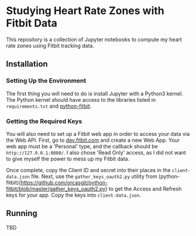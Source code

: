 # Studying Heart Rate Zones with Fitbit Data

This repository is a collection of Jupyter notebooks to compute my heart rate zones using Fitbit tracking data. 

## Installation

### Setting Up the Environment

The first thing you will need to do is install Jupyter with a Python3 kernel. 
The Python kernel should have access to the libraries listed in `requirements.txt` and [python-fitbit](https://github.com/orcasgit/python-fitbit). 

### Getting the Required Keys

You will also need to set up a Fitbit web app in order to access your data via the Web API. 
First, go to [dev.fitbit.com](https://dev.fitbit.com/apps/new) and create a new Web App. 
Your web app must be a 'Personal' type, and the callback should be `http://127.0.0.1:8080/`. 
I also chose 'Read Only' access, as I did not want to give myself the power to mess up my Fitbit data.

Once complete, copy the Client ID and secret into their places in the `client-data.json` file.
Next, use the `gather_keys_oauth2.py` utility from (python-fitbit)(https://github.com/orcasgit/python-fitbit/blob/master/gather_keys_oauth2.py) to get the Access and Refresh keys for your app.
Copy the keys into `client-data.json`.

## Running

TBD